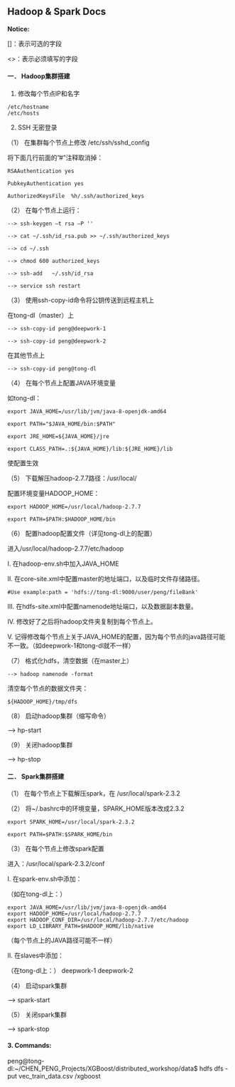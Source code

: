 ## Hadoop & Spark Docs

**Notice:**

[]：表示可选的字段

<>：表示必须填写的字段

#### 一． Hadoop集群搭建

1. 修改每个节点IP和名字

```
/etc/hostname
/etc/hosts
```

2. SSH 无密登录

（1） 在集群每个节点上修改 /etc/ssh/sshd_config

将下面几行前面的”#”注释取消掉：

```
RSAAuthentication yes

PubkeyAuthentication yes

AuthorizedKeysFile  %h/.ssh/authorized_keys
```

（2） 在每个节点上运行：

```
--> ssh-keygen –t rsa –P ''

--> cat ~/.ssh/id_rsa.pub >> ~/.ssh/authorized_keys

--> cd ~/.ssh

--> chmod 600 authorized_keys

--> ssh-add   ~/.ssh/id_rsa

--> service ssh restart
```

（3） 使用ssh-copy-id命令将公钥传送到远程主机上

在tong-dl（master）上

```
--> ssh-copy-id peng@deepwork-1

--> ssh-copy-id peng@deepwork-2
```

在其他节点上

```
--> ssh-copy-id peng@tong-dl
```

（4） 在每个节点上配置JAVA环境变量

如tong-dl：

```
export JAVA_HOME=/usr/lib/jvm/java-8-openjdk-amd64

export PATH="$JAVA_HOME/bin:$PATH"

export JRE_HOME=${JAVA_HOME}/jre

export CLASS_PATH=.:${JAVA_HOME}/lib:${JRE_HOME}/lib
```

使配置生效

（5） 下载解压hadoop-2.7.7路径：/usr/local/

配置环境变量HADOOP_HOME：

```
export HADOOP_HOME=/usr/local/hadoop-2.7.7

export PATH=$PATH:$HADOOP_HOME/bin
```

（6） 配置hadoop配置文件（详见tong-dl上的配置）

进入/usr/local/hadoop-2.7.7/etc/hadoop

I. 在hadoop-env.sh中加入JAVA_HOME

II. 在core-site.xml中配置master的地址端口，以及临时文件存储路径。

```
#Use example:path = 'hdfs://tong-dl:9000/user/peng/fileBank'
```

III. 在hdfs-site.xml中配置namenode地址端口，以及数据副本数量。

IV. 修改好了之后将hadoop文件夹复制到每个节点上。

V. 记得修改每个节点上关于JAVA_HOME的配置，因为每个节点的java路径可能不一致。（如deepwork-1和tong-dl就不一样）

（7） 格式化hdfs，清空数据（在master上）

```
--> hadoop namenode -format
```

清空每个节点的数据文件夹：

```
${HADOOP_HOME}/tmp/dfs
```

（8） 启动hadoop集群（缩写命令）

--> hp-start

（9） 关闭hadoop集群

--> hp-stop

#### 二． Spark集群搭建

（1） 在每个节点上下载解压spark，在		/usr/local/spark-2.3.2

（2） 将~/.bashrc中的环境变量，SPARK_HOME版本改成2.3.2

```
export SPARK_HOME=/usr/local/spark-2.3.2

export PATH=$PATH:$SPARK_HOME/bin
```

（3） 在每个节点上修改spark配置

进入：/usr/local/spark-2.3.2/conf

I. 在spark-env.sh中添加：

（如在tong-dl上：）
```
export JAVA_HOME=/usr/lib/jvm/java-8-openjdk-amd64
export HADOOP_HOME=/usr/local/hadoop-2.7.7
export HADOOP_CONF_DIR=/usr/local/hadoop-2.7.7/etc/hadoop
export LD_LIBRARY_PATH=$HADOOP_HOME/lib/native
```

（每个节点上的JAVA路径可能不一样）

II. 在slaves中添加：

（在tong-dl上：）
deepwork-1
deepwork-2

（4） 启动spark集群

--> spark-start

（5） 关闭spark集群

--> spark-stop


#### 3. Commands:

peng@tong-dl:~/CHEN_PENG_Projects/XGBoost/distributed_workshop/data$ hdfs dfs -put vec_train_data.csv /xgboost

